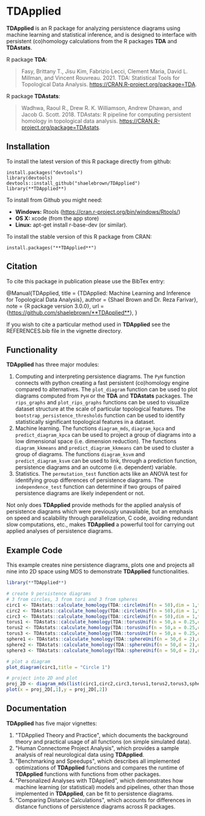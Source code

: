 
<!-- README.md is generated from README.Rmd. Please edit that file -->

# **TDApplied**

<!-- badges: start -->
<!-- badges: end -->

**TDApplied** is an R package for analyzing persistence diagrams using
machine learning and statistical inference, and is designed to interface
with persistent (co)homology calculations from the R packages **TDA** and
**TDAstats**.

R package **TDA**:

> Fasy, Brittany T., Jisu Kim, Fabrizio Lecci, Clement Maria, David L.
> Millman, and Vincent Rouvreau. 2021. TDA: Statistical Tools for
> Topological Data Analysis. <https://CRAN.R-project.org/package=TDA>.

R package **TDAstats**:

> Wadhwa, Raoul R., Drew R. K. Williamson, Andrew Dhawan, and Jacob G.
> Scott. 2018. TDAstats: R pipeline for computing persistent homology in
> topological data analysis.
> <https://CRAN.R-project.org/package=TDAstats>.

## Installation

To install the latest version of this R package directly from github:

    install.packages("devtools")
    library(devtools)
    devtools::install_github("shaelebrown/TDApplied")
    library(**TDApplied**)

To install from Github you might need:

-   **Windows:** Rtools
    (<https://cran.r-project.org/bin/windows/Rtools/>)
-   **OS X:** xcode (from the app store)
-   **Linux:** apt-get install r-base-dev (or similar).

To install the stable version of this R package from CRAN:

    install.packages("**TDApplied**")

## Citation

To cite this package in publication please use the BibTex entry:

@Manual{TDApplied, title = {TDApplied: Machine Learning and Inference
for Topological Data Analysis}, author = {Shael Brown and Dr. Reza
Farivar}, note = {R package version 3.0.0}, url =
{<https://github.com/shaelebrown/**TDApplied**>}, }

If you wish to cite a particular method used in **TDApplied** see the
REFERENCES.bib file in the vignette directory.

## Functionality

**TDApplied** has three major modules:

1. Computing and interpreting persistence diagrams. The `PyH` function connects with python creating a fast persistent (co)homology engine compared to alternatives. The `plot_diagram` function can be used to plot diagrams computed from `PyH` or the **TDA** and **TDAstats** packages. The `rips_graphs` and `plot_rips_graphs` functions can be used to visualize dataset structure at the scale of particular topological features. The `bootstrap_persistence_thresholds` function can be used to identify statistically significant topological features in a dataset.
2. Machine learning. The functions `diagram_mds`, `diagram_kpca` and `predict_diagram_kpca` can be used to project a group of diagrams into a low dimensional space (i.e. dimension reduction). The functions `diagram_kkmeans` and `predict_diagram_kkmeans` can be used to cluster a group of diagrams. The functions `diagram_ksvm` and `predict_diagram_ksvm` can be used to link, through a prediction function, persistence diagrams and an outcome (i.e. dependent) variable.
3. Statistics. The `permutation_test` function acts like an ANOVA test for identifying group differences of persistence diagrams. The `independence_test` function can determine if two groups of paired persistence diagrams are likely independent or not.

Not only does **TDApplied** provide methods for the applied analysis of persistence diagrams which were previously unavailable, but an emphasis on speed and scalability through parallelization, C code, avoiding redundant slow computations, etc., makes **TDApplied** a powerful tool for carrying out applied analyses of persistence diagrams.

## Example Code

This example creates nine persistence diagrams, plots one and projects
all nine into 2D space using MDS to demonstrate **TDApplied**
functionalities.

``` r
library(**TDApplied**)

# create 9 persistence diagrams
# 3 from circles, 3 from tori and 3 from spheres
circ1 <- TDAstats::calculate_homology(TDA::circleUnif(n = 50),dim = 1,threshold = 1)
circ2 <- TDAstats::calculate_homology(TDA::circleUnif(n = 50),dim = 1,threshold = 1)
circ3 <- TDAstats::calculate_homology(TDA::circleUnif(n = 50),dim = 1,threshold = 1)
torus1 <- TDAstats::calculate_homology(TDA::torusUnif(n = 50,a = 0.25,c = 1),dim = 1,threshold = 1)
torus2 <- TDAstats::calculate_homology(TDA::torusUnif(n = 50,a = 0.25,c = 1),dim = 1,threshold = 1)
torus3 <- TDAstats::calculate_homology(TDA::torusUnif(n = 50,a = 0.25,c = 1),dim = 1,threshold = 1)
sphere1 <- TDAstats::calculate_homology(TDA::sphereUnif(n = 50,d = 2),dim = 1,threshold = 1)
sphere2 <- TDAstats::calculate_homology(TDA::sphereUnif(n = 50,d = 2),dim = 1,threshold = 1)
sphere3 <- TDAstats::calculate_homology(TDA::sphereUnif(n = 50,d = 2),dim = 1,threshold = 1)

# plot a diagram
plot_diagram(circ1,title = "Circle 1")

# project into 2D and plot
proj_2D <- diagram_mds(list(circ1,circ2,circ3,torus1,torus2,torus3,sphere1,sphere2,sphere3),dim = 1,k = 2)
plot(x = proj_2D[,1],y = proj_2D[,2])
```

## Documentation

**TDApplied** has five major vignettes:

1. "TDApplied Theory and Practice", which documents the background theory and practical usage of all functions (on simple simulated data).
2. "Human Connectome Project Analysis", which provides a sample analysis of real neurological data using **TDApplied**.
3. "Benchmarking and Speedups", which describes all implemented optimizations of **TDApplied** functions and compares the runtime of **TDApplied** functions with functions from other packages.
4. "Personalized Analyses with TDApplied", which demonstrates how machine learning (or statistical) models and pipelines, other than those implemented in **TDApplied**, can be fit to persistence diagrams.
5. "Comparing Distance Calculations", which accounts for differences in distance functions of persistence diagrams across R packages.
